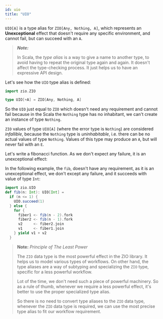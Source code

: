 ```yaml
---
id: uio
title: "UIO"
---
```


`UIO[A]` is a type alias for `ZIO[Any, Nothing, A]`, which represents an **Unexceptional** effect that doesn't require any specific environment, and cannot fail, but can succeed with an `A`.

> **_Note:_**
>
> In Scala, the _type alias_ is a way to give a name to another type, to avoid having to repeat the original type again and again. It doesn't affect the type-checking process. It just helps us to have an expressive API design.

Let's see how the `UIO` type alias is defined:

```scala mdoc
import zio.ZIO
```

```scala mdoc:silent
type UIO[+A] = ZIO[Any, Nothing, A]
```

So the `UIO` just equal to `ZIO` which doesn't need any requirement and cannot fail because in the Scala the `Nothing` type has no inhabitant, we can't create an instance of type `Nothing`.

`ZIO` values of type `UIO[A]` (where the error type is `Nothing`) are considered _infallible_,
because the `Nothing` type is _uninhabitable_, i.e. there can be no actual values of type `Nothing`. Values of this type may produce an `A`, but will never fail with an `E`.

Let's write a fibonacci function. As we don't expect any failure, it is an unexceptional effect:

In the following example, the `fib`, doesn't have any requirement, as it is an unexceptional effect, we don't except any failure, and it succeeds with value of type `Int`:

```scala mdoc:silent
import zio.UIO
def fib(n: Int): UIO[Int] =
  if (n <= 1) {
    UIO.succeed(1)
  } else {
    for {
      fiber1 <- fib(n - 2).fork
      fiber2 <- fib(n - 1).fork
      v2     <- fiber2.join
      v1     <- fiber1.join
    } yield v1 + v2
  }
```

> **Note:** _Principle of The Least Power_
>
> The `ZIO` data type is the most powerful effect in the ZIO library. It helps us to model various types of workflows. On other hand, the type aliases are a way of subtyping and specializing the `ZIO` type, specific for a less powerful workflow. 
>
> Lot of the time, we don't need such a piece of powerful machinery. So as a rule of thumb, whenever we require a less powerful effect, it's better to use the proper specialized type alias.
>
> So there is no need to convert type aliases to the `ZIO` data type, whenever the `ZIO` data type is required, we can use the most precise type alias to fit our workflow requirement.
